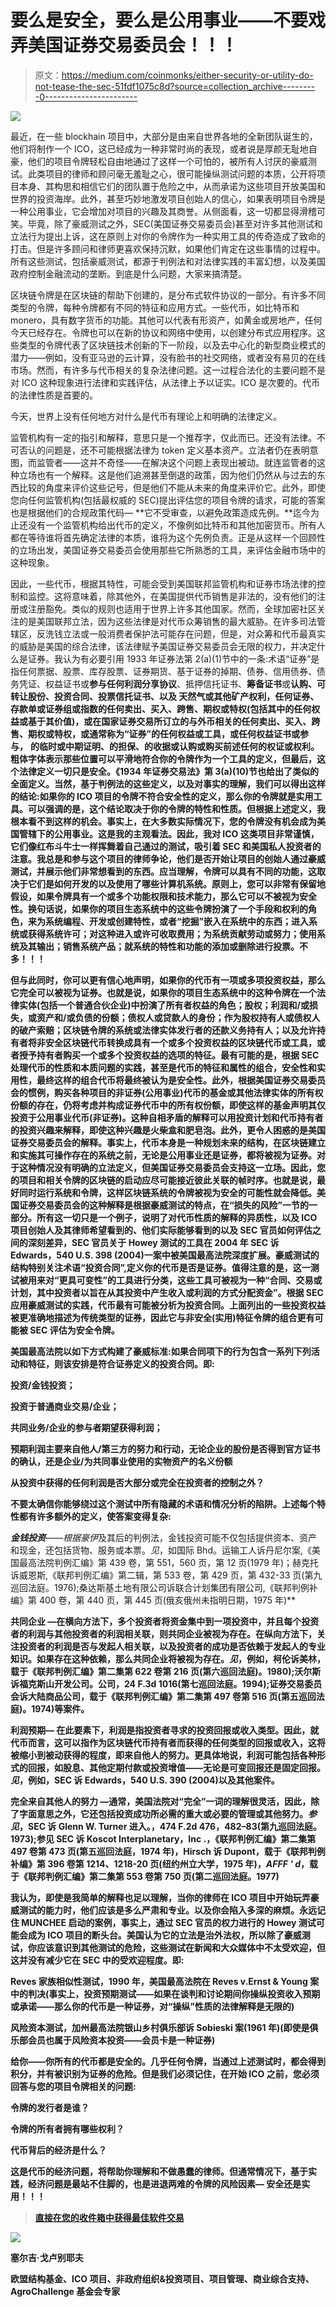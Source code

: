 # 要么是安全，要么是公用事业——不要戏弄美国证券交易委员会！！！

> 原文：<https://medium.com/coinmonks/either-security-or-utility-do-not-tease-the-sec-51fdf1075c8d?source=collection_archive---------0----------------------->

![](img/b69400716592279ed8f874bb59833449.png)

最近，在一些 blockhain 项目中，大部分是由来自世界各地的全新团队诞生的，他们将制作一个 ICO，这已经成为一种非常时尚的表现，或者说是厚颜无耻地自豪，他们的项目令牌轻松自由地通过了这样一个可怕的，被所有人讨厌的豪威测试。此类项目的律师和顾问毫无羞耻之心，很可能操纵测试问题的本质，公开将项目本身、其构思和相信它们的团队置于危险之中，从而承诺为这些项目开放美国和世界的投资海岸。此外，甚至巧妙地激发项目创始人的信心，如果表明项目令牌是一种公用事业，它会增加对项目的兴趣及其商誉。从侧面看，这一切都显得滑稽可笑。毕竟，除了豪威测试之外，SEC(美国证券交易委员会)甚至对许多其他测试和立法行为提出上诉，这在原则上对你的令牌作为一种实用工具的传奇造成了致命的打击。但是许多顾问和律师更喜欢保持沉默，如果他们肯定在这些事情的过程中。所有这些测试，包括豪威测试，都源于判例法和对法律实践的丰富幻想，以及美国政府控制金融流动的垄断。到底是什么问题，大家来搞清楚。

区块链令牌是在区块链的帮助下创建的，是分布式软件协议的一部分。有许多不同类型的令牌，每种令牌都有不同的特征和应用方式。一些代币，如比特币和 monero，具有数字货币的功能。其他可以代表有形资产，如黄金或房地产，任何今天已经存在。令牌也可以在新的协议和网络中使用，以创建分布式应用程序。这些类型的令牌代表了区块链技术创新的下一阶段，以及去中心化的新型商业模式的潜力——例如，没有亚马逊的云计算，没有脸书的社交网络，或者没有易贝的在线市场。然而，有许多与代币相关的复杂法律问题。这一过程合法化的主要问题不是对 ICO 这种现象进行法律和实践评估，从法律上予以证实。ICO 是次要的。代币的法律性质是首要的。

今天，世界上没有任何地方对什么是代币有理论上和明确的法律定义。

监管机构有一定的指引和解释，意思只是一个推荐字，仅此而已。还没有法律。不可否认的问题是，还不可能根据法律为 token 定义基本资产。立法者仍在表明意图，而监管者——这并不奇怪——在解决这个问题上表现出被动。就连监管者的这种立场也有一个解释。这是他们追溯甚至倒退的政策，因为他们仍然从与过去的东西比较的角度来评价这些记号，但是他们不能从未来的角度来评价它。此外，即使您向任何监管机构(包括最权威的 SEC)提出评估您的项目令牌的请求，可能的答案也是根据他们的合规政策代码— **它不受审查，以避免政策造成先例。**迄今为止还没有一个监管机构给出代币的定义，不像例如比特币和其他加密货币。所有人都在等待谁将首先确定法律的本质，谁将为这个先例负责。正是从这样一个回顾性的立场出发，美国证券交易委员会使用那些它所熟悉的工具，来评估金融市场中的这种现象。

因此，一些代币，根据其特性，可能会受到美国联邦监管机构和证券市场法律的控制和监控。这将意味着，除其他外，在美国提供代币销售是非法的，没有他们的注册或注册豁免。类似的规则也适用于世界上许多其他国家。然而，全球加密社区关注的是美国联邦立法，因为这些法律是对代币众筹销售的最大威胁。在许多司法管辖区，反洗钱立法或一般消费者保护法可能存在问题，但是，对众筹和代币最真实的威胁是美国的综合法律，该法律赋予美国证券交易委员会无限的权力，并决定什么是证券。我认为有必要引用 1933 年证券法第 2(a)(1)节中的一条:术语“证券”是指任何票据、股票、库存股票、证券期货、基于证券的掉期、债券、信用债券、债务凭证、权益证书或**参与任何利润分享协议**、抵押信托证书、**筹备证书**或**认购、**可转让股份、投资合同、**投票信托证书**、以及 天然气或其他矿产权利，任何证券、存款单或证券组或指数的任何卖出、买入、跨售、期权或特权(包括其中的任何权益或基于其价值)，或在国家证券交易所订立的与外币相关的任何卖出、买入、跨售、期权或特权，或通常称为“证券”的任何权益或工具，**或任何**权益证书或**参与，** **的临时或中期证明、**的担保、**的收据或认购或购买前述任何**的权证或权利。 粗体字体表示那些位置可以平滑地符合你的令牌作为一个工具的定义，但最后，这个法律定义一切只是安全。《1934 年证券交易法》第 3(a)(10)节也给出了类似的全面定义。当然，基于判例法的这些定义，以及对事实的理解，我们可以得出这样的结论:如果你的 ICO 项目的令牌不符合安全性的定义，那么你的令牌就是实用工具。可以强调的是，这个结论取决于你的令牌的特性和性质。但根据上述定义，我根本看不到这样的机会。事实上，在大多数实际情况下，您的令牌没有机会成为美国管辖下的公用事业。这是我的主观看法。因此，我对 ICO 这类项目非常谨慎，它们像红布斗牛士一样挥舞着自己通过的测试，吸引着 SEC 和美国私人投资者的注意。我总是和参与这个项目的律师争论，他们是否开始让项目的创始人通过豪威测试，并展示他们非常想看到的东西。应当理解，令牌可以具有不同的功能，这取决于它们是如何开发的以及使用了哪些计算机系统。原则上，您可以非常有保留地假设，如果令牌具有一个或多个功能权限和技术能力，那么它可以不被视为安全性。换句话说，如果你的项目生态系统中的这些令牌扮演了一个手段和权利的角色，来为系统编程、开发或创建特性，或者“挖掘”嵌入在系统中的东西；进入系统或获得系统许可；对这种进入或许可收取费用；为系统贡献劳动或努力；使用系统及其输出；销售系统产品；就系统的特性和功能的添加或删除进行投票。**不多！！！******

**但与此同时，你可以更有信心地声明，如果你的代币有一项或多项投资权益，那么它完全可以被视为证券。也就是说，如果你的项目生态系统中的这种令牌在一个法律实体(包括一个普通合伙企业)中扮演了所有者权益的角色；股权；利润和/或损失，或资产和/或负债的份额；债权人或贷款人的身份；作为股权持有人或债权人的破产索赔；区块链令牌的系统或法律实体发行者的还款义务持有人；以及允许持有者将非安全区块链代币转换成具有一个或多个投资权益的区块链代币或工具，或者授予持有者购买一个或多个投资权益的选项的特征。最有可能的是，根据 SEC 处理代币的性质和本质问题的实践，甚至是代币的特征和属性的组合，安全性和实用性，最终这样的组合代币将最终被认为是安全性。此外，根据美国证券交易委员会的惯例，购买各种项目的非证券(公用事业)代币的基金或其他法律实体的所有权份额的存在，仍将考虑并构成证券代币中的所有权份额，即使这样的基金声明其仅投资于公用事业代币(非证券)。这种自相矛盾的解释可以用投资计划和代币持有者的投资兴趣来解释，即使这种兴趣是火柴盒和肥皂泡。此外，更令人困惑的是美国证券交易委员会的解释。事实上，代币本身是一种规划未来的结构，在区块链建立和实施其可操作存在的系统之前，无论是公用事业还是证券，都将被视为证券。对于这种情况没有明确的立法定义，但美国证券交易委员会支持这一立场。因此，您的项目和相关令牌的区块链的启动应尽可能接近彼此关联的帧时序。也就是说，最好同时运行系统和令牌，这样区块链系统的令牌被视为安全的可能性就会降低。美国证券交易委员会的这种解释是根据豪威测试的特点，在“损失的风险”一节的一部分。所有这一切只是一个例子，说明了对代币性质的解释的异质性，以及 ICO 项目创始人及其律师希望看到的、他们实际能够看到的以及 SEC 官员如何评估之间的深刻差异，SEC 官员关于 Howey 测试的工具在 2004 年 SEC 诉 Edwards，540 U.S. 398 (2004)一案中被美国最高法院深度扩展。豪威测试的结构特别关注术语“投资合同”,定义你的代币是否是证券。值得注意的是，这一测试被用来对“更具可变性”的工具进行分类，这些工具可被视为一种“合同、交易或计划，其中投资者以旨在从其投资中产生收入或利润的方式分配资金”。根据 SEC 应用豪威测试的实践，代币最有可能被分析为投资合同。上面列出的一些投资权益被更准确地描述为传统类型的证券，因此它与非安全(实用)特征令牌的组合更有可能被 SEC 评估为安全令牌。**

**美国最高法院以如下方式构建了豪威标准:如果合同项下的行为包含一系列下列活动和特征，则该安排是符合证券定义的投资合同。即:**

**投资/金钱投资；**

**投资于普通商业交易/企业；**

**共同业务/企业的参与者期望获得利润；**

**预期利润主要来自他人/第三方的努力和行动，无论企业的股份是否得到官方证书的确认，还是企业/为共同事业使用的实物资产的名义份额**

**从投资中获得的任何利润是否大部分或完全在投资者的控制之外？**

**不要太确信你能够绕过这个测试中所有隐藏的术语和情况分析的陷阱。上述每个特性都有许多额外的定义，使答案变得复杂:**

****金钱投资**——根据*豪伊*及其后的判例法，金钱投资可能不仅包括提供资本、资产和现金，还包括货物、服务或本票。*见*，如国际 Bhd。运输工人诉丹尼尔案,《美国最高法院判例汇编》第 439 卷，第 551，560 页，第 12 页(1979 年)；赫克托诉威恩斯,《联邦判例汇编》第二辑，第 533 卷，第 429 页，第 432-33 页(第九巡回法庭。1976);桑达斯基土地有限公司诉联合计划集团有限公司,《联邦判例补编》第 400 卷，第 440 页，第 445 页(俄亥俄州未指明日期，1975 年)**

****共同企业** —在横向方法下，多个投资者将资金集中到一项投资中，并且每个投资者的利润与其他投资者的利润相关联，则共同企业被视为存在。在纵向方法下，关注投资者的利润是否与发起人相关联，以及投资者的成功是否依赖于发起人的专业知识。如果存在这种依赖，那么共同企业将被视为存在。*见*，例如，柯伦诉美林，载于《联邦判例汇编》第二集第 622 卷第 216 页(第六巡回法庭)。1980);沃尔斯诉福克斯山开发公司。公司，24 F.3d 1016(第七巡回法庭。1994);证券交易委员会诉大陆商品公司，载于《联邦判例汇编》第二集第 497 卷第 516 页(第五巡回法庭)。1974)等案件。**

****利润预期—** 在此要素下，利润是指投资者寻求的投资回报或收入类型。因此，就代币而言，这可以指作为区块链代币持有者而获得的任何类型的回报或收入，这将被缩小到被动获得的程度，即来自他人的努力。更具体地说，利润可能包括各种形式的回报，如股息、其他定期付款或投资增值——无论是可变回报还是固定回报。*见*，例如，SEC 诉 Edwards，540 U.S. 390 (2004)以及其他案件。**

****完全来自其他人的努力** —通常，美国法院对“完全”一词的理解很灵活，因此，除了字面意思之外，它还包括投资成功所必需的重大或必要的管理或其他努力。*参见*，SEC 诉 Glenn W. Turner 进入。，474 F.2d 476，482–83(第九巡回法庭。1973);参见 SEC 诉 Koscot Interplanetary，Inc .，《联邦判例汇编》第二集第 497 卷第 473 页(第五巡回法庭，1974 年)，Hirsch 诉 Dupont，载于《联邦判例补编》第 396 卷第 1214、1218-20 页(纽约州立大学，1975 年)，*AFFF ' d*，载于《联邦判例汇编》第二集第 553 卷第 750 页(第二巡回法庭。1977)**

**我认为，即使是我简单的解释也足以理解，当你的律师在 ICO 项目中开始玩弄豪威测试的能力时，他们应该是多么严肃和专业。以及你会陷入多深的麻烦。永远记住 MUNCHEE 启动的案例，事实上，通过 SEC 官员的权力进行的 Howey 测试可能会成为 ICO 项目的断头台。美国认为它的立法是治外法权，所以除了豪威测试，你应该意识到其他测试的危险，这些测试在新闻和大众媒体中不太受欢迎，但这并没有减少它在 SEC 中的受欢迎程度。即:**

**Reves 家族相似性测试，1990 年，美国最高法院在 Reves v.Ernst & Young 案中的判决(事实上，投资预期测试——如果在谈判和讨论期间你操纵投资收入预期或承诺——那么你的代币是一种证券，对“操纵”性质的法律解释是无限的)**

**风险资本测试，加州最高法院银山乡村俱乐部诉 Sobieski 案(1961 年)(即使是俱乐部会员也属于风险资本投资——会员卡是一种证券)**

**给你——你所有的代币都是安全的。几乎任何令牌，当通过上述测试时，都会得到积分，并有被识别为证券的危险。但是我们必须记住，在开始 ICO 之前，您必须回答与您的项目令牌相关的问题:**

**令牌的发行者是谁？**

**令牌的所有者拥有哪些权利？**

**代币背后的经济是什么？**

**这是代币的经济问题，将帮助你理解和不做愚蠢的律师。但通常情况下，基于实践，经济问题是最站不住脚的，也是进退两难的令牌的风险因素— **安全还是实用！！！****

> **[直接在您的收件箱中获得最佳软件交易](https://coincodecap.com/?utm_source=coinmonks)**

**[![](img/7c0b3dfdcbfea594cc0ae7d4f9bf6fcb.png)](https://coincodecap.com/?utm_source=coinmonks)**

**塞尔吉·戈卢别耶夫**

****欧盟结构基金、ICO 项目、非政府组织&投资项目、项目管理、商业综合支持、AgroChallenge 基金会专家****